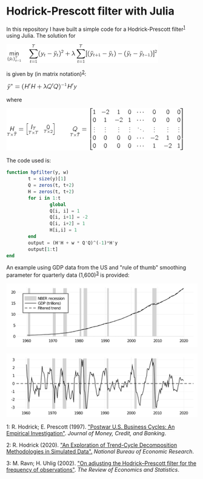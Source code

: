 # Hodrick-Prescott filter with Julia

In this repository I have built a simple code for a Hodrick-Prescott filter<sup>[1](#footnote1)</sup> using Julia. The solution for

![](assets/formula1.png)

is given by (in matrix notation)<sup>[2](#footnote2)</sup>:

![](assets/formula2.png)

where

![](assets/formula3.png)

The code used is:

```julia
function hpfilter(y, w)
        t = size(y)[1]
        Q = zeros(t, t+2)
        H = zeros(t, t+2)
        for i in 1:t
                global
                Q[i, i] = 1
                Q[i, i+1] = -2
                Q[i, i+2] = 1
                H[i,i] = 1
        end
        output = (H'H + w * Q'Q)^(-1)*H'y
        output[1:t]
end

```
An example using GDP data from the US and "rule of thumb" smoothing parameter for quarterly data (1,600)<sup>[3](#footnote2)</sup> is provided:

![](example/plot/plot_1.png)

![](example/plot/plot_2.png)

<a name="footnote1">1</a>: R. Hodrick; E. Prescott (1997). ["Postwar U.S. Business Cycles: An Empirical Investigation"](https://www.jstor.org/stable/2953682?casa_token=1-uuRk3f6isAAAAA:M9iL4SdsO_j6Cx5FaYdilOGiUllq2vRxh2bKt7Hl84KR73ls0zfCmByqUQOGpN-wJ3wZG0wVIyitCNNyFScdR6Xv9h5msFMJmT7z91Kkcl-6huVf7A&seq=1#metadata_info_tab_contents). *Journal of Money, Credit, and Banking*.

<a name="footnote1">2</a>: R. Hodrick (2020). ["An Exploration of Trend-Cycle Decomposition Methodologies in Simulated Data".](https://www.nber.org/papers/w26750) *National Bureau of Economic Research*.

<a name="footnote1">3</a>: M. Ravn; H. Uhlig (2002). ["On adjusting the Hodrick–Prescott filter for the frequency of observations"](https://www.mitpressjournals.org/doi/10.1162/003465302317411604). *The Review of Economics and Statistics*.
